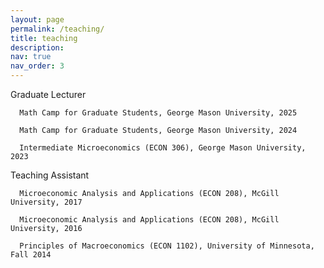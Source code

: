 ```yaml
---
layout: page
permalink: /teaching/
title: teaching
description: 
nav: true
nav_order: 3
---
```


Graduate Lecturer

      Math Camp for Graduate Students, George Mason University, 2025
      
      Math Camp for Graduate Students, George Mason University, 2024
      
      Intermediate Microeconomics (ECON 306), George Mason University, 2023
      
Teaching Assistant

      Microeconomic Analysis and Applications (ECON 208), McGill University, 2017
      
      Microeconomic Analysis and Applications (ECON 208), McGill University, 2016
      
      Principles of Macroeconomics (ECON 1102), University of Minnesota, Fall 2014

